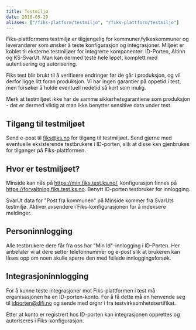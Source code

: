 ```yaml
---
title: Testmiljø
date: 2018-05-29
aliases: ["/fiks-platform/testmiljo", "/fiks-plattform/testmiljo"]
---
```


Fiks-plattformens testmiljø er tilgjengelig for kommuner,fylkeskommuner og leverandører som ønsker å teste konfigurasjon og integrasjoner. Miljøet er koblet til eksterne testmiljøer for integrerte komponenter: ID-Porten, Altinn og KS-SvarUt. Man kan dermed teste hele løpet, komplett med autentisering og autorisering. 

Fiks test blir brukt til å verifisere endringer før de går i produksjon, og vil derfor ligge litt foran produksjon. Vi har ingen garantier på oppetid i test, men forsøker å holde eventuell nedetid så kort som mulig.

Merk at testmiljøet ikke har de samme sikkerhetsgarantiene som produksjon - det er dermed viktig at man ikke benytter sensitive data under test. 

## Tilgang til testmiljøet
Send e-post til fiks@ks.no for tilgang til testmiljøet. Send gjerne med eventuelle eksisterende testbrukere i ID-porten, slik at disse kan gjenbrukes for tilganger på Fiks-plattformen.

## Hvor er testmiljøet?
Minside kan nås på https://min.fiks.test.ks.no/, konfigurasjon finnes på https://forvaltning.fiks.test.ks.no. Benytt ID-porten testbruker for innlogging. 

SvarUt data for "Post fra kommunen" på Minside kommer fra SvarUts testmiljø. Aktiver avsendere i Fiks-konfigurasjonen for å indeksere meldinger.

## Personinnlogging
Alle testbrukere dere får fra oss har "Min Id"-innlogging i ID-Porten. Her anbefaler vi at dere setter telefonnummer og e-post slik at brukeren kan låses opp om noen skulle sperre den med feilede innloggingsforsøk.

## Integrasjoninnlogging
For å kunne teste integrasjoner mot Fiks-plattformen i test må organisasjonen ha en ID-porten-konto. For å få dette må en henvende seg til idporten@difi.no og sende med orgnr i fra testvirksomhetssertifikat.

Etter at konto er registrert hos ID-porten kan integrasjonen opprettes og autoriseres i Fiks-konfigurasjon.